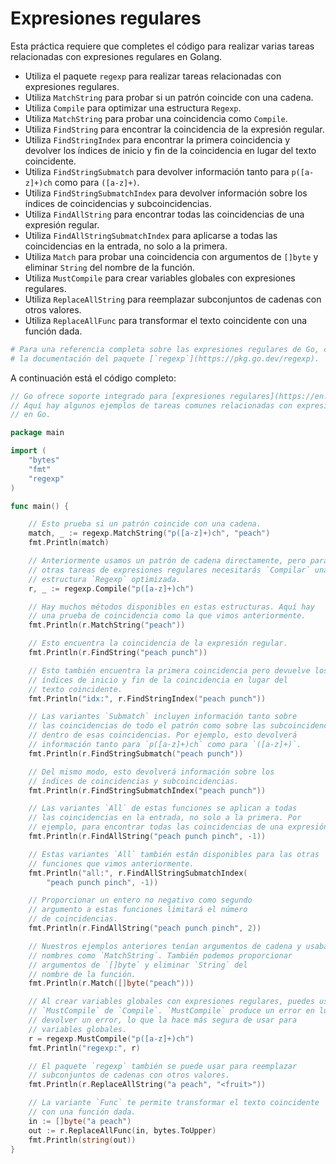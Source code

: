 # Expresiones regulares

Esta práctica requiere que completes el código para realizar varias tareas relacionadas con expresiones regulares en Golang.

- Utiliza el paquete `regexp` para realizar tareas relacionadas con expresiones regulares.
- Utiliza `MatchString` para probar si un patrón coincide con una cadena.
- Utiliza `Compile` para optimizar una estructura `Regexp`.
- Utiliza `MatchString` para probar una coincidencia como `Compile`.
- Utiliza `FindString` para encontrar la coincidencia de la expresión regular.
- Utiliza `FindStringIndex` para encontrar la primera coincidencia y devolver los índices de inicio y fin de la coincidencia en lugar del texto coincidente.
- Utiliza `FindStringSubmatch` para devolver información tanto para `p([a-z]+)ch` como para `([a-z]+)`.
- Utiliza `FindStringSubmatchIndex` para devolver información sobre los índices de coincidencias y subcoincidencias.
- Utiliza `FindAllString` para encontrar todas las coincidencias de una expresión regular.
- Utiliza `FindAllStringSubmatchIndex` para aplicarse a todas las coincidencias en la entrada, no solo a la primera.
- Utiliza `Match` para probar una coincidencia con argumentos de `[]byte` y eliminar `String` del nombre de la función.
- Utiliza `MustCompile` para crear variables globales con expresiones regulares.
- Utiliza `ReplaceAllString` para reemplazar subconjuntos de cadenas con otros valores.
- Utiliza `ReplaceAllFunc` para transformar el texto coincidente con una función dada.

```sh
# Para una referencia completa sobre las expresiones regulares de Go, consulte
# la documentación del paquete [`regexp`](https://pkg.go.dev/regexp).
```

A continuación está el código completo:

```go
// Go ofrece soporte integrado para [expresiones regulares](https://en.wikipedia.org/wiki/Regular_expression).
// Aquí hay algunos ejemplos de tareas comunes relacionadas con expresiones regulares
// en Go.

package main

import (
	"bytes"
	"fmt"
	"regexp"
)

func main() {

	// Esto prueba si un patrón coincide con una cadena.
	match, _ := regexp.MatchString("p([a-z]+)ch", "peach")
	fmt.Println(match)

	// Anteriormente usamos un patrón de cadena directamente, pero para
	// otras tareas de expresiones regulares necesitarás `Compilar` una
	// estructura `Regexp` optimizada.
	r, _ := regexp.Compile("p([a-z]+)ch")

	// Hay muchos métodos disponibles en estas estructuras. Aquí hay
	// una prueba de coincidencia como la que vimos anteriormente.
	fmt.Println(r.MatchString("peach"))

	// Esto encuentra la coincidencia de la expresión regular.
	fmt.Println(r.FindString("peach punch"))

	// Esto también encuentra la primera coincidencia pero devuelve los
	// índices de inicio y fin de la coincidencia en lugar del
	// texto coincidente.
	fmt.Println("idx:", r.FindStringIndex("peach punch"))

	// Las variantes `Submatch` incluyen información tanto sobre
	// las coincidencias de todo el patrón como sobre las subcoincidencias
	// dentro de esas coincidencias. Por ejemplo, esto devolverá
	// información tanto para `p([a-z]+)ch` como para `([a-z]+)`.
	fmt.Println(r.FindStringSubmatch("peach punch"))

	// Del mismo modo, esto devolverá información sobre los
	// índices de coincidencias y subcoincidencias.
	fmt.Println(r.FindStringSubmatchIndex("peach punch"))

	// Las variantes `All` de estas funciones se aplican a todas
	// las coincidencias en la entrada, no solo a la primera. Por
	// ejemplo, para encontrar todas las coincidencias de una expresión regular.
	fmt.Println(r.FindAllString("peach punch pinch", -1))

	// Estas variantes `All` también están disponibles para las otras
	// funciones que vimos anteriormente.
	fmt.Println("all:", r.FindAllStringSubmatchIndex(
		"peach punch pinch", -1))

	// Proporcionar un entero no negativo como segundo
	// argumento a estas funciones limitará el número
	// de coincidencias.
	fmt.Println(r.FindAllString("peach punch pinch", 2))

	// Nuestros ejemplos anteriores tenían argumentos de cadena y usaban
	// nombres como `MatchString`. También podemos proporcionar
	// argumentos de `[]byte` y eliminar `String` del
	// nombre de la función.
	fmt.Println(r.Match([]byte("peach")))

	// Al crear variables globales con expresiones regulares, puedes usar la variación
	// `MustCompile` de `Compile`. `MustCompile` produce un error en lugar de
	// devolver un error, lo que la hace más segura de usar para
	// variables globales.
	r = regexp.MustCompile("p([a-z]+)ch")
	fmt.Println("regexp:", r)

	// El paquete `regexp` también se puede usar para reemplazar
	// subconjuntos de cadenas con otros valores.
	fmt.Println(r.ReplaceAllString("a peach", "<fruit>"))

	// La variante `Func` te permite transformar el texto coincidente
	// con una función dada.
	in := []byte("a peach")
	out := r.ReplaceAllFunc(in, bytes.ToUpper)
	fmt.Println(string(out))
}

```
